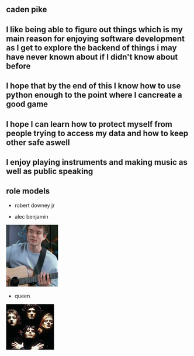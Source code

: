 ## caden pike

## I like being able to figure out things which is my main reason for enjoying software development as I get to explore the backend of things i may have never known about if I didn't know about before

## I hope that by the end of this I know how to use python enough to the point where I cancreate a good game

## I hope I can learn how to protect myself from people trying to access my data and how to keep other safe aswell

## I enjoy playing instruments and making music as well as public speaking

## role models

* robert downey jr




* alec benjamin


![AlecBenjamin](https://github.com/caden-pike/caden-pike/blob/main/alec%20benjamin.png)

* queen


![queen](https://github.com/caden-pike/caden-pike/blob/main/queen.png)
